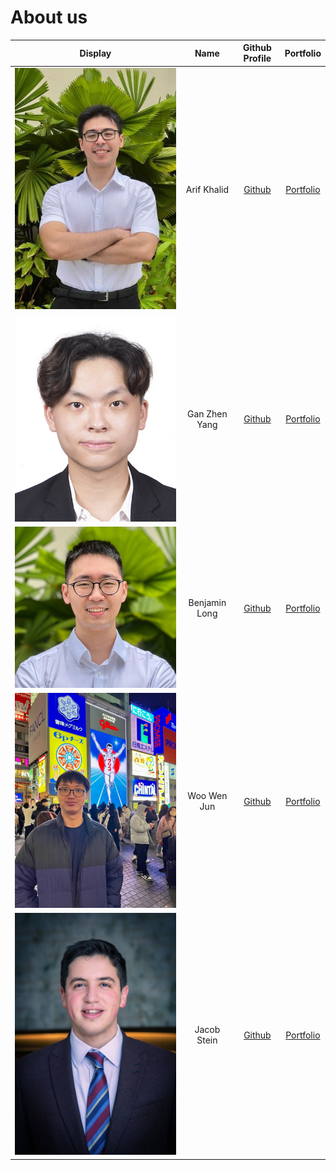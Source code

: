 # About us

| Display                       |     Name      |              Github Profile               |             Portfolio             |
|-------------------------------|:-------------:|:-----------------------------------------:|:---------------------------------:|
| ![](images/Arif-Photo.jpg)    |  Arif Khalid  | [Github](https://github.com/arif-khalid)  | [Portfolio](team/arif-khalid.md)  |
| ![](images/Gan-Zhen-Yang.jpg) | Gan Zhen Yang |  [Github](https://github.com/gan868611)   |  [Portfolio](team/gan868611.md)   |
| ![](images/Benjamin.jpeg)     | Benjamin Long |    [Github](https://github.com/bawfen)    |    [Portfolio](team/bawfen.md)    |
| ![](images/wenjun.jpg)        |  Woo Wen Jun  | [Github](https://github.com/woowenjun99)  | [Portfolio](team/woowenjun99.md)  |
| ![](images/Jacob-Stein.jpg)   |  Jacob Stein  | [Github](https://github.com/jacob-stein1) | [Portfolio](team/jacob-stein1.md) |
